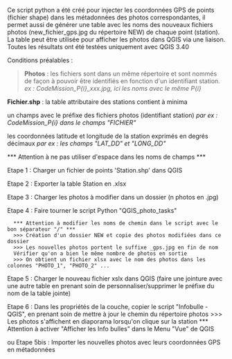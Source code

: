 Ce script python a été créé pour injecter les coordonnées GPS de points (fichier shape) dans les métadonnées des photos correspondantes, il permet aussi de générer une table avec les noms des nouveaux fichiers photos (new_fichier_gps.jpg du répertoire NEW) de chaque point (station). La table peut être utilisée pour afficher les photos dans QGIS via une liaison.
Toutes les résultats ont été testées uniquement avec QGIS 3.40

Conditions préalables :

> **Photos** : les fichiers sont dans un même répertoire et sont nommés de façon à pouvoir être identifiés en fonction d'un identifiant station.
> *ex : CodeMission_P{i}_xxx.jpg, ici les noms avec le même P{i}*
		
**Fichier.shp** : la table attributaire des stations contient à minima 
	
un champs avec le préfixe des fichiers photos (identifiant station) 
*par ex : CodeMission_P{i} dans le champs "FICHIER"*
	
les coordonnées latitude et longitude de la station exprimés en degrés décimaux 
*par ex : les champs "LAT_DD" et "LONG_DD"*

*** Attention à ne pas utiliser d'espace dans les noms de champs ***
 
Etape 1 : Charger un fichier de points 'Station.shp' dans QGIS
 
Etape 2 : Exporter la table Station en .xlsx

Etape 3 : Charger les photos à modifier dans un dossier (n photos en .jpg)

Etape 4 : Faire tourner le script Python "QGIS_photo_tasks"

	  *** Attention à modifier les noms de chemin dans le script avec le bon séparateur "/" ***
	  >>> Création d'un dossier NEW et copie des photos modifiées dans ce dossier
	  >>> Les nouvelles photos portent le suffixe _gps.jpg en fin de nom
	  Vérifier qu'on a bien le même nombre de photos en sortie
	  >>> On obtient un fichier xlsx avec le nom des photos dans les colonnes "PHOTO_1", "PHOTO_2" ...

Etape 5 : Charger le nouveau fichier xslx dans QGIS (faire une jointure avec une autre table en prenant soin de personnaliser/supprimer le préfixe du nom de la table jointe)

Etape 6 : Dans les propriétés de la couche, copier le script "Infobulle - QGIS", en prenant soin de mettre à jour le chemin du répertoire photos
	  >>> Les photos s'affichent en diaporama lorsqu'on clique sur la station
	  *** Attention à activer "Afficher les Info bulles" dans le Menu "Vue" de QGIS

ou Etape 5bis : Importer les nouvelles photos avec leurs coordonnées GPS en métadonnées
